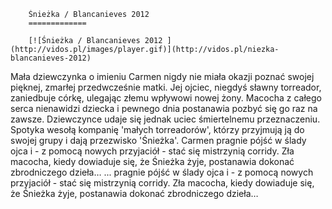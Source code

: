 
        Śnieżka / Blancanieves 2012 
        =============
        
        [![Śnieżka / Blancanieves 2012 ](http://vidos.pl/images/player.gif)](http://vidos.pl/niezka-blancanieves-2012)
        
        
 Mała dziewczynka o imieniu Carmen nigdy nie miała okazji poznać swojej pięknej, zmarłej przedwcześnie matki. Jej ojciec, niegdyś sławny torreador, zaniedbuje córkę, ulegając złemu wpływowi nowej żony. Macocha z całego serca nienawidzi dziecka i pewnego dnia postanawia pozbyć się go raz na zawsze. Dziewczynce udaje się jednak uciec śmiertelnemu przeznaczeniu. Spotyka wesołą kompanię 'małych torreadorów', którzy przyjmują ją do swojej grupy i dają przezwisko 'Śnieżka'. Carmen pragnie pójść w ślady ojca i - z pomocą nowych przyjaciół - stać się mistrzynią corridy. Zła macocha, kiedy dowiaduje się, że Śnieżka żyje, postanawia dokonać zbrodniczego dzieła…  ... pragnie pójść w ślady ojca i - z pomocą nowych przyjaciół - stać się mistrzynią corridy. Zła macocha, kiedy dowiaduje się, że Śnieżka żyje, postanawia dokonać zbrodniczego dzieła…
    